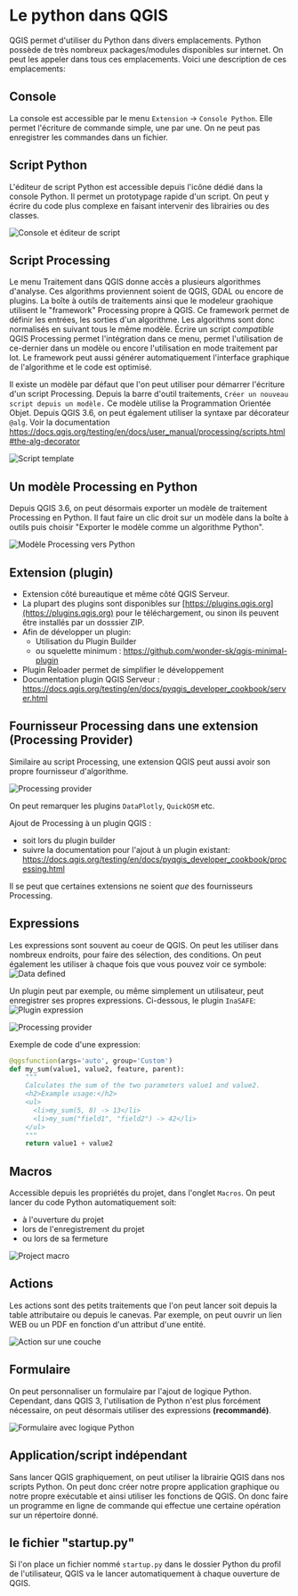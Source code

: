 # Le python dans QGIS

QGIS permet d'utiliser du Python dans divers emplacements. Python possède de très nombreux packages/modules disponibles sur internet.
On peut les appeler dans tous ces emplacements. Voici une description de ces emplacements:

## Console

La console est accessible par le menu `Extension` -> `Console Python`. Elle permet l'écriture de commande simple, une par une. 
On ne peut pas enregistrer les commandes dans un fichier.

## Script Python

L'éditeur de script Python est accessible depuis l'icône dédié dans la console Python.
Il permet un prototypage rapide d'un script. On peut y écrire du code plus complexe en faisant intervenir
des librairies ou des classes.

![Console et éditeur de script](./media/console_editeur.png)

## Script Processing

Le menu Traitement dans QGIS donne accès a plusieurs algorithmes d'analyse. 
Ces algorithms proviennent soient de QGIS, GDAL ou encore de plugins.
La boîte à outils de traitements ainsi que le modeleur graohique utilisent le "framework" Processing propre à QGIS.
Ce framework permet de définir les entrées, les sorties d'un algorithme. Les algorithms sont donc normalisés en suivant tous le même modèle.
Écrire un script *compatible* QGIS Processing permet l'intégration dans ce menu, permet l'utilisation de ce-dernier dans un modèle 
ou encore l'utilisation en mode traitement par lot. Le framework peut aussi générer automatiquement l'interface graphique de l'algorithme 
et le code est optimisé.

Il existe un modèle par défaut que l'on peut utiliser pour démarrer l'écriture d'un script Processing.
Depuis la barre d'outil traitements, `Créer un nouveau script depuis un modèle.` Ce modèle utilise la Programmation Orientée Objet. 
Depuis QGIS 3.6, on peut également utiliser la syntaxe par décorateur `@alg`.
Voir la documentation https://docs.qgis.org/testing/en/docs/user_manual/processing/scripts.html#the-alg-decorator

![Script template](./media/script_template.png)

## Un modèle Processing en Python

Depuis QGIS 3.6, on peut désormais exporter un modèle de traitement Processing en Python.
Il faut faire un clic droit sur un modèle dans la boîte à outils puis choisir "Exporter le modèle comme un algorithme Python".

![Modèle Processing vers Python](./media/model_to_python.png)

## Extension (plugin)

* Extension côté bureautique et même côté QGIS Serveur.
* La plupart des plugins sont disponibles sur [https://plugins.qgis.org](https://plugins.qgis.org) pour le téléchargement, 
ou sinon ils peuvent être installés par un dosssier ZIP.
* Afin de développer un plugin:
    * Utilisation du Plugin Builder
    * ou squelette minimum : https://github.com/wonder-sk/qgis-minimal-plugin
* Plugin Reloader permet de simplifier le développement
* Documentation plugin QGIS Serveur : https://docs.qgis.org/testing/en/docs/pyqgis_developer_cookbook/server.html

## Fournisseur Processing dans une extension (Processing Provider)

Similaire au script Processing, une extension QGIS peut aussi avoir son propre fournisseur d'algorithme.

![Processing provider](./media/processing_provider.png)

On peut remarquer les plugins `DataPlotly`, `QuickOSM` etc.

Ajout de Processing à un plugin QGIS :
* soit lors du plugin builder
* suivre la documentation pour l'ajout à un plugin existant: https://docs.qgis.org/testing/en/docs/pyqgis_developer_cookbook/processing.html 

Il se peut que certaines extensions ne soient *que* des fournisseurs Processing.

## Expressions

Les expressions sont souvent au coeur de QGIS. On peut les utiliser dans nombreux endroits, pour faire des sélection, des conditions.
On peut également les utiliser à chaque fois que vous pouvez voir ce symbole:
![Data defined](./media/data_defined.png)

Un plugin peut par exemple, ou même simplement un utilisateur, peut enregistrer ses propres expressions. Ci-dessous, le plugin `InaSAFE`:
![Plugin expression](./media/plugin_expression.png)

![Processing provider](./media/editeur_expression.png)

Exemple de code d'une expression:
```python
@qgsfunction(args='auto', group='Custom')
def my_sum(value1, value2, feature, parent):
    """
    Calculates the sum of the two parameters value1 and value2.
    <h2>Example usage:</h2>
    <ul>
      <li>my_sum(5, 8) -> 13</li>
      <li>my_sum("field1", "field2") -> 42</li>
    </ul>
    """
    return value1 + value2
```

## Macros

Accessible depuis les propriétés du projet, dans l'onglet `Macros`. On peut lancer du code Python automatiquement soit:
* à l'ouverture du projet
* lors de l'enregistrement du projet
* ou lors de sa fermeture 

![Project macro](./media/macros.png)

## Actions

Les actions sont des petits traitements que l'on peut lancer soit depuis la table attributaire ou depuis le canevas.
Par exemple, on peut ouvrir un lien WEB ou un PDF en fonction d'un attribut d'une entité.

![Action sur une couche](./media/action.png)

## Formulaire

On peut personnaliser un formulaire par l'ajout de logique Python. Cependant, dans QGIS 3, 
l'utilisation de Python n'est plus forcément nécessaire, on peut désormais utiliser des expressions **(recommandé)**.

![Formulaire avec logique Python](./media/formulaire_python.png)


## Application/script indépendant

Sans lancer QGIS graphiquement, on peut utiliser la librairie QGIS dans nos scripts Python. On peut donc créer notre propre 
application graphique ou notre propre exécutable et ainsi utiliser les fonctions de QGIS. On donc faire un programme en 
ligne de commande qui effectue une certaine opération sur un répertoire donné.

## le fichier "startup.py"

Si l'on place un fichier nommé `startup.py` dans le dossier Python du profil de l'utilisateur, QGIS va le lancer 
automatiquement à chaque ouverture de QGIS.
